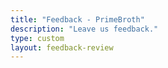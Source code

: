 ```yaml
---
title: "Feedback - PrimeBroth"
description: "Leave us feedback."
type: custom
layout: feedback-review
---
```

